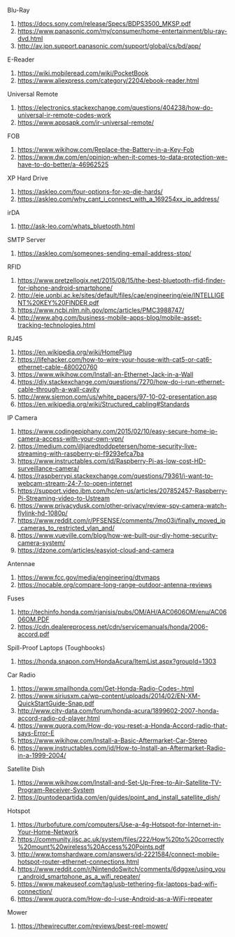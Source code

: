 Blu-Ray

1. https://docs.sony.com/release/Specs/BDPS3500_MKSP.pdf
1. https://www.panasonic.com/my/consumer/home-entertainment/blu-ray-dvd.html
1. http://av.jpn.support.panasonic.com/support/global/cs/bd/app/

E-Reader

1. https://wiki.mobileread.com/wiki/PocketBook
1. https://www.aliexpress.com/category/2204/ebook-reader.html

Universal Remote

1. https://electronics.stackexchange.com/questions/404238/how-do-universal-ir-remote-codes-work
1. https://www.appsapk.com/ir-universal-remote/

FOB

1. https://www.wikihow.com/Replace-the-Battery-in-a-Key-Fob
1. https://www.dw.com/en/opinion-when-it-comes-to-data-protection-we-have-to-do-better/a-46962525

XP Hard Drive

1. https://askleo.com/four-options-for-xp-die-hards/
1. https://askleo.com/why_cant_i_connect_with_a_169254xx_ip_address/

irDA
1. http://ask-leo.com/whats_bluetooth.html

SMTP Server
1. https://askleo.com/someones-sending-email-address-stop/

RFID

1. https://www.pretzellogix.net/2015/08/15/the-best-bluetooth-rfid-finder-for-iphone-android-smartphone/
1. http://eie.uonbi.ac.ke/sites/default/files/cae/engineering/eie/INTELLIGENT%20KEY%20FINDER.pdf
1. https://www.ncbi.nlm.nih.gov/pmc/articles/PMC3988747/
1. http://www.ahg.com/business-mobile-apps-blog/mobile-asset-tracking-technologies.html

RJ45

1. https://en.wikipedia.org/wiki/HomePlug
1. https://lifehacker.com/how-to-wire-your-house-with-cat5-or-cat6-ethernet-cable-480020760
1. https://www.wikihow.com/Install-an-Ethernet-Jack-in-a-Wall
1. https://diy.stackexchange.com/questions/7270/how-do-i-run-ethernet-cable-through-a-wall-cavity
1. http://www.siemon.com/us/white_papers/97-10-02-presentation.asp
1. https://en.wikipedia.org/wiki/Structured_cabling#Standards

IP Camera

1. https://www.codingepiphany.com/2015/02/10/easy-secure-home-ip-camera-access-with-your-own-vpn/
1. https://medium.com/@jaredtoddpetersen/home-security-live-streaming-with-raspberry-pi-f9293efca7ba
1. https://www.instructables.com/id/Raspberry-Pi-as-low-cost-HD-surveillance-camera/
1. https://raspberrypi.stackexchange.com/questions/79361/i-want-to-webcam-stream-24-7-to-open-internet
1. https://support.video.ibm.com/hc/en-us/articles/207852457-Raspberry-Pi-Streaming-video-to-Ustream
1. https://www.privacydusk.com/other-privacy/review-spy-camera-watch-flylink-hd-1080p/
1. https://www.reddit.com/r/PFSENSE/comments/7mo03i/finally_moved_ip_cameras_to_restricted_vlan_and/
1. https://www.vueville.com/blog/how-we-built-our-diy-home-security-camera-system/
1. https://dzone.com/articles/easyiot-cloud-and-camera

Antennae

1. https://www.fcc.gov/media/engineering/dtvmaps
1. https://nocable.org/compare-long-range-outdoor-antenna-reviews

Fuses

1. http://techinfo.honda.com/rjanisis/pubs/OM/AH/AAC0606OM/enu/AC0606OM.PDF
1. https://cdn.dealereprocess.net/cdn/servicemanuals/honda/2006-accord.pdf

Spill-Proof Laptops (Toughbooks)

1. https://honda.snapon.com/HondaAcura/ItemList.aspx?groupId=1303

Car Radio

1. https://www.smailhonda.com/Get-Honda-Radio-Codes-.html
1. https://www.siriusxm.ca/wp-content/uploads/2014/02/EN-XM-QuickStartGuide-Snap.pdf
1. http://www.city-data.com/forum/honda-acura/1899602-2007-honda-accord-radio-cd-player.html
1. https://www.quora.com/How-do-you-reset-a-Honda-Accord-radio-that-says-Error-E
1. https://www.wikihow.com/Install-a-Basic-Aftermarket-Car-Stereo
1. https://www.instructables.com/id/How-to-Install-an-Aftermarket-Radio-in-a-1999-2004/

Satellite Dish
1. https://www.wikihow.com/Install-and-Set-Up-Free-to-Air-Satellite-TV-Program-Receiver-System
1. https://puntodepartida.com/en/guides/point_and_install_satellite_dish/

Hotspot
1. https://turbofuture.com/computers/Use-a-4g-Hotspot-for-Internet-in-Your-Home-Network
1. https://community.jisc.ac.uk/system/files/222/How%20to%20correctly%20mount%20wireless%20Access%20Points.pdf
1. http://www.tomshardware.com/answers/id-2221584/connect-mobile-hotspot-router-ethernet-connections.html
1. https://www.reddit.com/r/NintendoSwitch/comments/6dggxe/using_your_android_smartphone_as_a_wifi_repeater/
1. https://www.makeuseof.com/tag/usb-tethering-fix-laptops-bad-wifi-connection/
1. https://www.quora.com/How-do-I-use-Android-as-a-WiFi-repeater

Mower

1. https://thewirecutter.com/reviews/best-reel-mower/